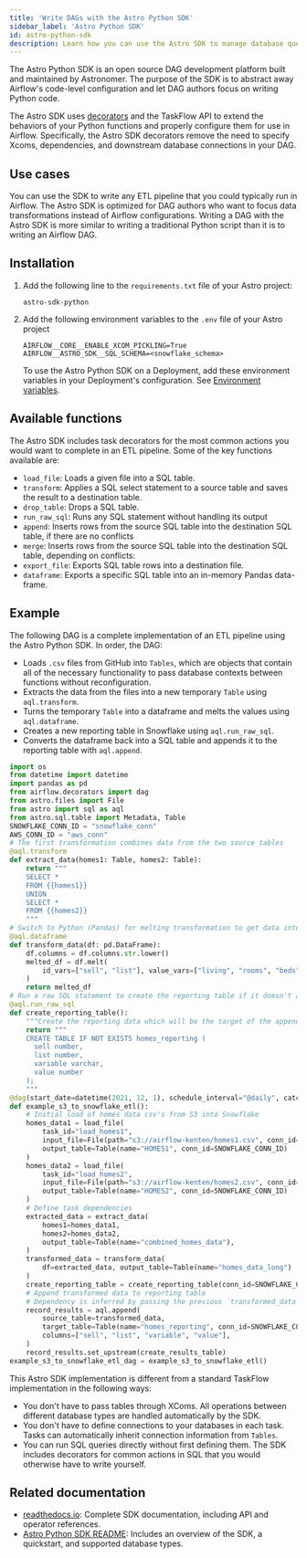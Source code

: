 ```yaml
---
title: 'Write DAGs with the Astro Python SDK'
sidebar_label: 'Astro Python SDK'
id: astro-python-sdk
description: Learn how you can use the Astro SDK to manage database queries in Python.
---
```


The Astro Python SDK is an open source DAG development platform built and maintained by Astronomer. The purpose of the SDK is to abstract away Airflow's code-level configuration and let DAG authors focus on writing Python code.

The Astro SDK uses [decorators](https://realpython.com/primer-on-python-decorators/) and the TaskFlow API to extend the behaviors of your Python functions and properly configure them for use in Airflow. Specifically, the Astro SDK decorators remove the need to specify Xcoms, dependencies, and downstream database connections in your DAG.

## Use cases

You can use the SDK to write any ETL pipeline that you could typically run in Airflow. The Astro SDK is optimized for DAG authors who want to focus data transformations instead of Airflow configurations. Writing a DAG with the Astro SDK is more similar to writing a traditional Python script than it is to writing an Airflow DAG.

## Installation

1. Add the following line to the `requirements.txt` file of your Astro project:

    ```text
    astro-sdk-python
    ```

2. Add the following environment variables to the `.env` file of your Astro project

    ```text
    AIRFLOW__CORE__ENABLE_XCOM_PICKLING=True
    AIRFLOW__ASTRO_SDK__SQL_SCHEMA=<snowflake_schema>
    ```

    To use the Astro Python SDK on a Deployment, add these environment variables in your Deployment's configuration. See [Environment variables](environment-variables.md).

## Available functions

The Astro SDK includes task decorators for the most common actions you would want to complete in an ETL pipeline. Some of the key functions available are:

- `load_file`: Loads a given file into a SQL table.
- `transform`: Applies a SQL select statement to a source table and saves the result to a destination table.
- `drop_table`: Drops a SQL table.
- `run_raw_sql`: Runs any SQL statement without handling its output
- `append`: Inserts rows from the source SQL table into the destination SQL table, if there are no conflicts
- `merge`: Inserts rows from the source SQL table into the destination SQL table, depending on conflicts:
- `export_file`: Exports SQL table rows into a destination file.
- `dataframe`: Exports a specific SQL table into an in-memory Pandas data-frame.

## Example

The following DAG is a complete implementation of an ETL pipeline using the Astro Python SDK. In order, the DAG:

- Loads `.csv` files from GitHub into `Tables`, which are objects that contain all of the necessary functionality to pass database contexts between functions without reconfiguration.
- Extracts the data from the files into a new temporary `Table` using `aql.transform`.
- Turns the temporary `Table` into a dataframe and melts the values using `aql.dataframe`.
- Creates a new reporting table in Snowflake using `aql.run_raw_sql`.
- Converts the dataframe back into a SQL table and appends it to the reporting table with `aql.append`.

```python
import os
from datetime import datetime
import pandas as pd
from airflow.decorators import dag
from astro.files import File
from astro import sql as aql
from astro.sql.table import Metadata, Table
SNOWFLAKE_CONN_ID = "snowflake_conn"
AWS_CONN_ID = "aws_conn"
# The first transformation combines data from the two source tables
@aql.transform
def extract_data(homes1: Table, homes2: Table):
    return """
    SELECT *
    FROM {{homes1}}
    UNION
    SELECT *
    FROM {{homes2}}
    """
# Switch to Python (Pandas) for melting transformation to get data into long format
@aql.dataframe
def transform_data(df: pd.DataFrame):
    df.columns = df.columns.str.lower()
    melted_df = df.melt(
        id_vars=["sell", "list"], value_vars=["living", "rooms", "beds", "baths", "age"]
    )
    return melted_df
# Run a raw SQL statement to create the reporting table if it doesn't already exist
@aql.run_raw_sql
def create_reporting_table():
    """Create the reporting data which will be the target of the append method"""
    return """
    CREATE TABLE IF NOT EXISTS homes_reporting (
      sell number,
      list number,
      variable varchar,
      value number
    );
    """
@dag(start_date=datetime(2021, 12, 1), schedule_interval="@daily", catchup=False)
def example_s3_to_snowflake_etl():
    # Initial load of homes data csv's from S3 into Snowflake
    homes_data1 = load_file(
        task_id="load_homes1",
        input_file=File(path="s3://airflow-kenten/homes1.csv", conn_id=AWS_CONN_ID),
        output_table=Table(name="HOMES1", conn_id=SNOWFLAKE_CONN_ID)
    )
    homes_data2 = load_file(
        task_id="load_homes2",
        input_file=File(path="s3://airflow-kenten/homes2.csv", conn_id=AWS_CONN_ID),
        output_table=Table(name="HOMES2", conn_id=SNOWFLAKE_CONN_ID)
    )
    # Define task dependencies
    extracted_data = extract_data(
        homes1=homes_data1,
        homes2=homes_data2,
        output_table=Table(name="combined_homes_data"),
    )
    transformed_data = transform_data(
        df=extracted_data, output_table=Table(name="homes_data_long")
    )
    create_reporting_table = create_reporting_table(conn_id=SNOWFLAKE_CONN_ID)
    # Append transformed data to reporting table
    # Dependency is inferred by passing the previous `transformed_data` task to `source_table` param
    record_results = aql.append(
        source_table=transformed_data,
        target_table=Table(name="homes_reporting", conn_id=SNOWFLAKE_CONN_ID),
        columns=["sell", "list", "variable", "value"],
    )
    record_results.set_upstream(create_results_table)
example_s3_to_snowflake_etl_dag = example_s3_to_snowflake_etl()
```

This Astro SDK implementation is different from a standard TaskFlow implementation in the following ways:

- You don't have to pass tables through XComs. All operations between different database types are handled automatically by the SDK.
- You don't have to define connections to your databases in each task. Tasks can automatically inherit connection information from `Tables`.
- You can run SQL queries directly without first defining them. The SDK includes decorators for common actions in SQL that you would otherwise have to write yourself.

## Related documentation

- [readthedocs.io](https://astro-sdk.readthedocs.io/en/latest/): Complete SDK documentation, including API and operator references.
- [Astro Python SDK README](https://github.com/astronomer/astro-sdk): Includes an overview of the SDK, a quickstart, and supported database types.
